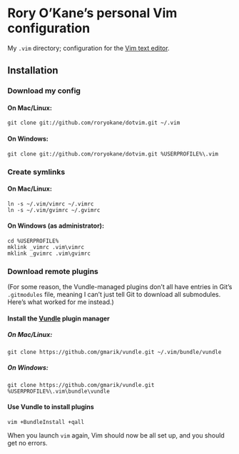 # Rory O’Kane’s personal Vim configuration

My `.vim` directory; configuration for the [Vim text editor](http://en.wikipedia.org/wiki/Vim_%28text_editor%29).

## Installation

### Download my config

#### On Mac/Linux:

	git clone git://github.com/roryokane/dotvim.git ~/.vim

#### On Windows:

	git clone git://github.com/roryokane/dotvim.git %USERPROFILE%\.vim

### Create symlinks

#### On Mac/Linux:

	ln -s ~/.vim/vimrc ~/.vimrc
	ln -s ~/.vim/gvimrc ~/.gvimrc

#### On Windows (as administrator):

	cd %USERPROFILE%
	mklink _vimrc .vim\vimrc
	mklink _gvimrc .vim\gvimrc

### Download remote plugins

(For some reason, the Vundle-managed plugins don’t all have entries in Git’s `.gitmodules` file, meaning I can’t just tell Git to download all submodules. Here’s what worked for me instead.)

#### Install the [Vundle](https://github.com/gmarik/vundle) plugin manager

##### On Mac/Linux:

	git clone https://github.com/gmarik/vundle.git ~/.vim/bundle/vundle

##### On Windows:

	git clone https://github.com/gmarik/vundle.git %USERPROFILE%\.vim\bundle\vundle

#### Use Vundle to install plugins

	vim +BundleInstall +qall

When you launch `vim` again, Vim should now be all set up, and you should get no errors.
